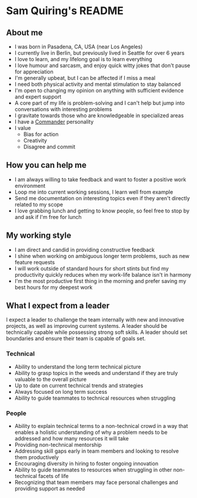 # Sam Quiring's README

## About me

- I was born in Pasadena, CA, USA (near Los Angeles)
- I currently live in Berlin, but previously lived in Seattle for over 6 years
- I love to learn, and my lifelong goal is to learn everything
- I love humour and sarcasm, and enjoy quick witty jokes that don't pause for appreciation
- I'm generally upbeat, but I can be affected if I miss a meal
- I need both physical activity and mental stimulation to stay balanced
- I'm open to changing my opinion on anything with sufficient evidence and expert support
- A core part of my life is problem-solving and I can't help but jump into conversations with interesting problems
- I gravitate towards those who are knowledgeable in specialized areas
- I have a [Commander](https://www.16personalities.com/entj-personality) personality
- I value
  - Bias for action
  - Creativity
  - Disagree and commit

## How you can help me

- I am always willing to take feedback and want to foster a positive work environment
- Loop me into current working sessions, I learn well from example
- Send me documentation on interesting topics even if they aren't directly related to my scope
- I love grabbing lunch and getting to know people, so feel free to stop by and ask if I'm free for lunch

## My working style

- I am direct and candid in providing constructive feedback
- I shine when working on ambiguous longer term problems, such as new feature requests
- I will work outside of standard hours for short stints but find my productivity quickly reduces when my work-life balance isn't in harmony
- I'm the most productive first thing in the morning and prefer saving my best hours for my deepest work

## What I expect from a leader

I expect a leader to challenge the team internally with new and innovative projects, as well as improving current systems. A leader should be technically capable while possessing strong soft skills. A leader should set boundaries and ensure their team is capable of goals set. 

### Technical

- Ability to understand the long term technical picture
- Ability to grasp topics in the weeds and understand if they are truly valuable to the overall picture
- Up to date on current technical trends and strategies
- Always focused on long term success
- Ability to guide teammates to technical resources when struggling

### People

- Ability to explain technical terms to a non-technical crowd in a way that enables a holistic understanding of why a problem needs to be addressed and how many resources it will take
- Providing non-technical mentorship 
- Addressing skill gaps early in team members and looking to resolve them productively
- Encouraging diversity in hiring to foster ongoing innovation
- Ability to guide teammates to resources when struggling in other non-technical facets of life
- Recognizing that team members may face personal challenges and providing support as needed
